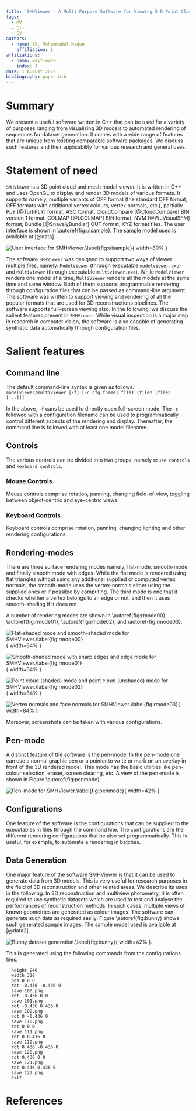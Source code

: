 ```yaml
---
title: 'SMHViewer - A Multi-Purpose Software for Viewing 3-D Point Clouds and Meshes'
tags:
  - MV
  - C++
  - CV
authors:
  - name: Sk. Mohammadul Haque
    affiliation: 1
affiliations:
  - name: Self-work
    index: 1
date: 1 August 2022
bibliography: paper.bib
---
```


# Summary

We present a useful software written in C++ that can be used for a variety of purposes ranging from visualising 3D models to automated rendering of sequences for dataset generation. It comes with a wide range of features that are unique from existing comparable software packages. We discuss such features and their applicability for various research and general uses. 


# Statement of need

`SMHViewer` is a 3D point cloud and mesh model viewer. It is written in C++ and uses OpenGL to display and render 3D models of various formats. It supports namely, multiple variants of OFF format (the standard OFF format, OFF formats with additional vertex colours,  vertex normals, etc.), partially PLY [@TurkPLY] format, ASC format, CloudCompare [@CloudCompare] BIN version 1 format, COLMAP [@LCOLMAP] BIN format, NVM [@WuVisualSFM] format, Bundle [@SnavelyBundler] OUT format, XYZ format files. The user interface is shown in \autoref{fig:uisample}. The sample model used is available at [@data].

![User interface for SMHViewer.\label{fig:uisample}](figures/ui.png){ width=80% }

  The software `SMHViewer` was designed to support two ways of viewer multiple files, namely:
`ModelViewer` (through executable `modelviewer.exe`) and `MultiViewer` (through executable `multiviewer.exe`). While `ModelViewer` renders one model at a time, `MultiViewer` renders all the models at the same time and same window. Both of them supports programmable rendering through configuration files that can be passed as command-line argument. The software was written to support viewing and rendering of all the popular formats that are used for 3D reconstructions pipelines. The software supports full-screen viewing also. In the following, we discuss the salient features present in `SMHViewer`. While visual inspection is a major step in research in computer vision, the software is also capable of generating synthetic data automatically through configuration files.


# Salient features

## Command line 

The default command-line syntax is given as follows.  
`modelviewer/multiviewer [-f] [-c cfg_fname] file1 [file2 [file3 [...]]] `

In the above, `-f` cans be used to directly open full-screen mode. The `-c` followed with a configuration filename can be used to programmatically control different aspects of the rendering and display. Thereafter, the command line is followed with at least one model filename.

## Controls

The various controls can be divided into two groups, namely `mouse controls` and `keyboard controls`.

### Mouse Controls

Mouse controls comprise rotation, panning, changing field-of-view, toggling between object-centric and eye-centric views.  
   
### Keyboard Controls

Keyboard controls comprise rotation, panning, changing lighting and other rendering configurations. 

## Rendering-modes

There are three surface rendering modes namely, flat-mode, smooth-mode and finally smooth mode with edges. While the flat mode is rendered using flat triangles without using any additional supplied or computed vertex normals, the smooth-mode uses the vertex-normals either using the supplied ones or if possible by computing. The third mode is one that it checks whether a vertex belongs to an edge or not, and then it uses smooth-shading if it does not. 

A number of rendering modes are shown in \autoref{fig:rmode00}, \autoref{fig:rmode01}, \autoref{fig:rmode02}, and \autoref{fig:rmode03}.

![Flat-shaded mode and smooth-shaded mode for SMHViewer.\label{fig:rmode00}](figures/screenshot0_1.png){ width=84% }

![Smooth-shaded mode with sharp edges and edge mode for SMHViewer.\label{fig:rmode01}](figures/screenshot2_3.png){ width=84% }

![Point cloud (shaded) mode and point cloud (unshaded) mode for SMHViewer.\label{fig:rmode02}](figures/screenshot4_5.png){ width=84% }

![Vertex normals and face normals for SMHViewer.\label{fig:rmode03}](figures/screenshot6_7.png){ width=84% }

Moreover, screenshots can be taken with various configurations.

## Pen-mode

A distinct feature of the software is the pen-mode. In the pen-mode one can use a normal graphic pen or a pointer to write or mark on an overlay in front of the 3D rendered model. This mode has the basic utilities like pen-colour selection, eraser, screen clearing, etc.
 A view of the pen-mode is shown in Figure \autoref{fig:penmode}.
 
![Pen-mode for SMHViewer.\label{fig:penmode}](figures/screenshot10.png){ width=42% }

## Configurations

One feature of the software is the configurations that can be supplied to the executables in files through the command line. The configurations are the different rendering configurations that be also set programmatically. This is useful, for example, to automate a rendering in batches. 

## Data Generation

One major feature of the software SMHViewer is that it can be used to generate data from 3D models. This is very useful for research purposes in the field of 3D reconstruction and other related areas. We describe its uses in the following.
In 3D reconstruction and multiview photometry, it is often required to use synthetic datasets which are used to test and analyse the performances of reconstruction methods. In such cases, multiple views of known geometries are generated as colour images. The software can generate such data as required easily. Figure \autoref{fig:bunny} shows such generated sample images. The sample model used is available at [@data2].

![Bunny dataset generation.\label{fig:bunny}](figures/bunnygenerate.png){ width=42% }.

This is generated using the following commands from the configurations files.

      height 240  
      width 320
      pos 0 0 0  
      rot -0.436 -0.436 0  
      save 100.png
      rot -0.436 0 0  
      save 101.png
      rot -0.436 0.436 0  
      save 102.png
      rot 0 -0.436 0  
      save 110.png
      rot 0 0 0  
      save 111.png
      rot 0 0.436 0  
      save 112.png
      rot 0.436 -0.436 0  
      save 120.png
      rot 0.436 0 0  
      save 121.png
      rot 0.436 0.436 0  
      save 122.png
      exit 
  

# References
